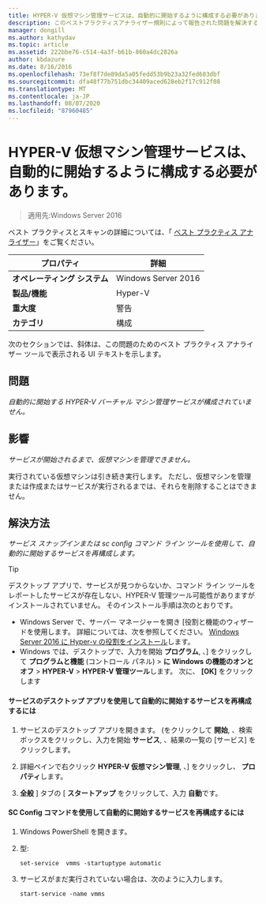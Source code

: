 ```yaml
---
title: HYPER-V 仮想マシン管理サービスは、自動的に開始するように構成する必要があります。
description: このベストプラクティスアナライザー規則によって報告された問題を解決するための手順を示します。
manager: dongill
ms.author: kathydav
ms.topic: article
ms.assetid: 222bbe76-c514-4a3f-b61b-860a4dc2826a
author: kbdazure
ms.date: 8/16/2016
ms.openlocfilehash: 73ef8f7de89da5a05fedd53b9b23a32fed683dbf
ms.sourcegitcommit: dfa48f77b751dbc34409aced628eb2f17c912f08
ms.translationtype: MT
ms.contentlocale: ja-JP
ms.lasthandoff: 08/07/2020
ms.locfileid: "87960485"
---
```

# <a name="the-hyper-v-virtual-machine-management-service-should-be-configured-to-start-automatically"></a>HYPER-V 仮想マシン管理サービスは、自動的に開始するように構成する必要があります。

>適用先:Windows Server 2016

ベスト プラクティスとスキャンの詳細については、「 [ベスト プラクティス アナライザー](https://go.microsoft.com/fwlink/?LinkId=122786)」をご覧ください。

|プロパティ|詳細|
|-|-|
|**オペレーティング システム**|Windows Server 2016|
|**製品/機能**|Hyper-V|
|**重大度**|警告|
|**カテゴリ**|構成|

次のセクションでは、斜体は、この問題のためのベスト プラクティス アナライザー ツールで表示される UI テキストを示します。

## <a name="issue"></a>問題

*自動的に開始する HYPER-V バーチャル マシン管理サービスが構成されていません。*

## <a name="impact"></a>影響

*サービスが開始されるまで、仮想マシンを管理できません。*

実行されている仮想マシンは引き続き実行します。 ただし、仮想マシンを管理または作成またはサービスが実行されるまでは、それらを削除することはできません。

## <a name="resolution"></a>解決方法

*サービス スナップインまたは sc config コマンド ライン ツールを使用して、自動的に開始するサービスを再構成します。*

> [!TIP]
> デスクトップ アプリで、サービスが見つからないか、コマンド ライン ツールをレポートしたサービスが存在しない、HYPER-V 管理ツール可能性がありますがインストールされていません。 そのインストール手順は次のとおりです。
>
> - Windows Server で、サーバー マネージャーを開き [役割と機能のウィザードを使用します。 詳細については、次を参照してください。 [Windows Server 2016 に Hyper-v の役割をインストール](../get-started/Install-the-Hyper-V-role-on-Windows-Server.md)します。
> - Windows では、デスクトップで、入力を開始 **プログラム**, 、] をクリックして **プログラムと機能** (コントロール パネル) > **に Windows の機能のオンとオフ** > **HYPER-V** > **HYPER-V 管理ツール**します。 次に、 **[OK]** をクリックします

#### <a name="to-reconfigure-the-service-to-start-automatically-using-the-services-desktop-app"></a>サービスのデスクトップ アプリを使用して自動的に開始するサービスを再構成するには

1.  サービスのデスクトップ アプリを開きます。 (をクリックして **開始**, 、検索ボックスをクリックし、入力を開始 **サービス**, 、結果の一覧の [サービス] をクリックします。

2.  詳細ペインで右クリック **HYPER-V 仮想マシン管理**, 、] をクリックし、 **プロパティ**します。

3.  **全般** ] タブの [ **スタートアップ** をクリックして、入力 **自動**です。

#### <a name="to-reconfigure-the-service-to-start-automatically-using-the-sc-config-command"></a>SC Config コマンドを使用して自動的に開始するサービスを再構成するには

1.  Windows PowerShell を開きます。

2.  型:

    ```
    set-service  vmms -startuptype automatic
    ```

3.  サービスがまだ実行されていない場合は、次のように入力します。

    ```
    start-service -name vmms
    ```



